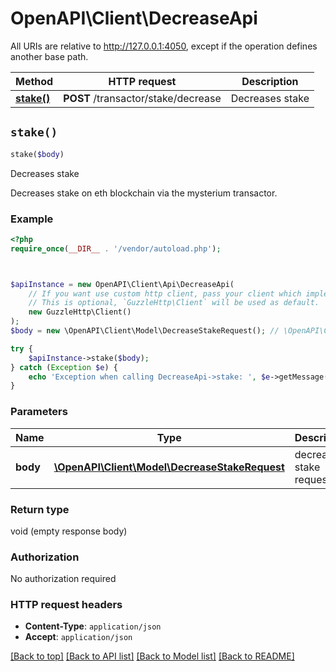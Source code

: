 # OpenAPI\Client\DecreaseApi

All URIs are relative to http://127.0.0.1:4050, except if the operation defines another base path.

| Method | HTTP request | Description |
| ------------- | ------------- | ------------- |
| [**stake()**](DecreaseApi.md#stake) | **POST** /transactor/stake/decrease | Decreases stake |


## `stake()`

```php
stake($body)
```

Decreases stake

Decreases stake on eth blockchain via the mysterium transactor.

### Example

```php
<?php
require_once(__DIR__ . '/vendor/autoload.php');



$apiInstance = new OpenAPI\Client\Api\DecreaseApi(
    // If you want use custom http client, pass your client which implements `GuzzleHttp\ClientInterface`.
    // This is optional, `GuzzleHttp\Client` will be used as default.
    new GuzzleHttp\Client()
);
$body = new \OpenAPI\Client\Model\DecreaseStakeRequest(); // \OpenAPI\Client\Model\DecreaseStakeRequest | decrease stake request

try {
    $apiInstance->stake($body);
} catch (Exception $e) {
    echo 'Exception when calling DecreaseApi->stake: ', $e->getMessage(), PHP_EOL;
}
```

### Parameters

| Name | Type | Description  | Notes |
| ------------- | ------------- | ------------- | ------------- |
| **body** | [**\OpenAPI\Client\Model\DecreaseStakeRequest**](../Model/DecreaseStakeRequest.md)| decrease stake request | [optional] |

### Return type

void (empty response body)

### Authorization

No authorization required

### HTTP request headers

- **Content-Type**: `application/json`
- **Accept**: `application/json`

[[Back to top]](#) [[Back to API list]](../../README.md#endpoints)
[[Back to Model list]](../../README.md#models)
[[Back to README]](../../README.md)
